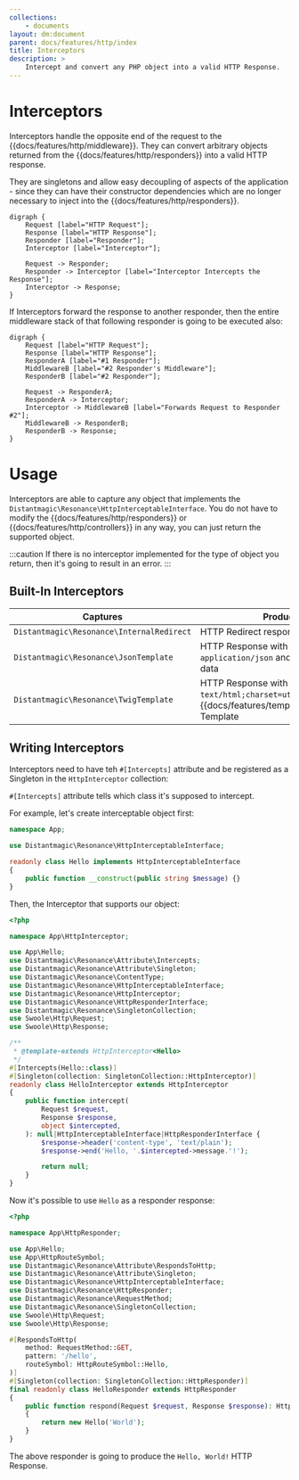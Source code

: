 ```yaml
---
collections: 
    - documents
layout: dm:document
parent: docs/features/http/index
title: Interceptors
description: >
    Intercept and convert any PHP object into a valid HTTP Response. 
---
```


# Interceptors

Interceptors handle the opposite end of the request to the 
{{docs/features/http/middleware}}. They can convert arbitrary objects returned
from the {{docs/features/http/responders}} into a valid HTTP response.

They are singletons and allow easy decoupling of aspects of the application - 
since they can have their constructor dependencies which are no longer
necessary to inject into the {{docs/features/http/responders}}.

```graphviz render
digraph { 
    Request [label="HTTP Request"];
    Response [label="HTTP Response"];
    Responder [label="Responder"];
    Interceptor [label="Interceptor"];

    Request -> Responder;
    Responder -> Interceptor [label="Interceptor Intercepts the Response"];
    Interceptor -> Response;
}
```

If Interceptors forward the response to another responder, then the entire 
middleware stack of that following responder is going to be executed also:

```graphviz render
digraph { 
    Request [label="HTTP Request"];
    Response [label="HTTP Response"];
    ResponderA [label="#1 Responder"];
    MiddlewareB [label="#2 Responder's Middleware"];
    ResponderB [label="#2 Responder"];

    Request -> ResponderA;
    ResponderA -> Interceptor;
    Interceptor -> MiddlewareB [label="Forwards Request to Responder #2"];
    MiddlewareB -> ResponderB;
    ResponderB -> Response;
}
```

# Usage

Interceptors are able to capture any object that implements the 
`Distantmagic\Resonance\HttpInterceptableInterface`. You do not have to modify
the {{docs/features/http/responders}} or {{docs/features/http/controllers}} in
any way, you can just return the supported object. 

:::caution
If there is no interceptor implemented for the type of object you return, then
it's going to result in an error.
:::

## Built-In Interceptors

Captures | Produces
-|-
`Distantmagic\Resonance\InternalRedirect` | HTTP Redirect response
`Distantmagic\Resonance\JsonTemplate` | HTTP Response with `Content-Type: application/json` and stringified JSON data
`Distantmagic\Resonance\TwigTemplate` | HTTP Response with `Content-Type: text/html;charset=utf-8` and rendered {{docs/features/templating/twig/index}} Template

## Writing Interceptors

Interceptors need to have teh `#[Intercepts]` attribute and be registered
as a Singleton in the `HttpInterceptor` collection:

`#[Intercepts]` attribute tells which class it's supposed to intercept.

For example, let's create interceptable object first:

```php file:app/Hello.php
namespace App;

use Distantmagic\Resonance\HttpInterceptableInterface;

readonly class Hello implements HttpInterceptableInterface
{
    public function __construct(public string $message) {}
}
```

Then, the Interceptor that supports our object:

```php file:app/HttpInterceptor/HelloInterceptor.php
<?php

namespace App\HttpInterceptor;

use App\Hello;
use Distantmagic\Resonance\Attribute\Intercepts;
use Distantmagic\Resonance\Attribute\Singleton;
use Distantmagic\Resonance\ContentType;
use Distantmagic\Resonance\HttpInterceptableInterface;
use Distantmagic\Resonance\HttpInterceptor;
use Distantmagic\Resonance\HttpResponderInterface;
use Distantmagic\Resonance\SingletonCollection;
use Swoole\Http\Request;
use Swoole\Http\Response;

/**
 * @template-extends HttpInterceptor<Hello>
 */
#[Intercepts(Hello::class)]
#[Singleton(collection: SingletonCollection::HttpInterceptor)]
readonly class HelloInterceptor extends HttpInterceptor
{
    public function intercept(
        Request $request,
        Response $response,
        object $intercepted,
    ): null|HttpInterceptableInterface|HttpResponderInterface {
        $response->header('content-type', 'text/plain');
        $response->end('Hello, '.$intercepted->message.'!');

        return null;
    }
}
```

Now it's possible to use `Hello` as a responder response:

```php file:app/HttpResponder/HelloResponder
<?php

namespace App\HttpResponder;

use App\Hello;
use App\HttpRouteSymbol;
use Distantmagic\Resonance\Attribute\RespondsToHttp;
use Distantmagic\Resonance\Attribute\Singleton;
use Distantmagic\Resonance\HttpInterceptableInterface;
use Distantmagic\Resonance\HttpResponder;
use Distantmagic\Resonance\RequestMethod;
use Distantmagic\Resonance\SingletonCollection;
use Swoole\Http\Request;
use Swoole\Http\Response;

#[RespondsToHttp(
    method: RequestMethod::GET,
    pattern: '/hello',
    routeSymbol: HttpRouteSymbol::Hello,
)]
#[Singleton(collection: SingletonCollection::HttpResponder)]
final readonly class HelloResponder extends HttpResponder
{
    public function respond(Request $request, Response $response): HttpInterceptableInterface
    {
        return new Hello('World');
    }
}
```

The above responder is going to produce the `Hello, World!` HTTP Response.
